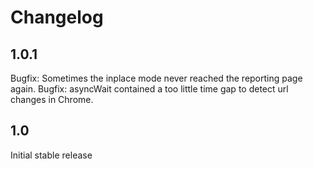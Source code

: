 Changelog
=====================

1.0.1
-------------
Bugfix: Sometimes the inplace mode never reached the reporting page again.
Bugfix: asyncWait contained a too little time gap to detect url changes in Chrome.


1.0
-------------
Initial stable release